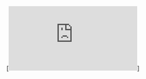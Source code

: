 [![Coverage Badge](https://img.shields.io/endpoint?url=https://gist.githubusercontent.com/<ishimweeli>/<GIST_SECRET>/raw/<realServer2>__heads_main.json)]